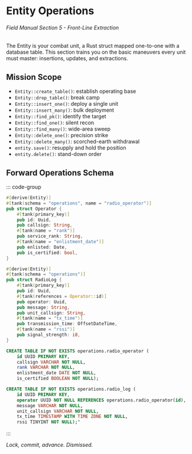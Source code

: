 # Entity Operations
###### *Field Manual Section 5* - Front-Line Extraction
The Entity is your combat unit, a Rust struct mapped one-to-one with a database table. This section trains you on the basic maneuvers every unit must master: insertions, updates, and extractions.

## Mission Scope
* `Entity::create_table()`: establish operating base
* `Entity::drop_table()`: break camp
* `Entity::insert_one()`: deploy a single unit
* `Entity::insert_many()`: bulk deployment
* `Entity::find_pk()`: identify the target
* `Entity::find_one()`: silent recon
* `Entity::find_many()`: wide-area sweep
* `Entity::delete_one()`: precision strike
* `Entity::delete_many()`: scorched-earth withdrawal
* `entity.save()`: resupply and hold the position
* `entity.delete()`: stand-down order

## Forward Operations Schema
::: code-group
```rust [Rust]
#[derive(Entity)]
#[tank(schema = "operations", name = "radio_operator")]
pub struct Operator {
    #[tank(primary_key)]
    pub id: Uuid,
    pub callsign: String,
    #[tank(name = "rank")]
    pub service_rank: String,
    #[tank(name = "enlistment_date")]
    pub enlisted: Date,
    pub is_certified: bool,
}

#[derive(Entity)]
#[tank(schema = "operations")]
pub struct RadioLog {
    #[tank(primary_key)]
    pub id: Uuid,
    #[tank(references = Operator::id)]
    pub operator: Uuid,
    pub message: String,
    pub unit_callsign: String,
    #[tank(name = "tx_time")]
    pub transmission_time: OffsetDateTime,
    #[tank(name = "rssi")]
    pub signal_strength: i8,
}
```
```sql [SQL]
CREATE TABLE IF NOT EXISTS operations.radio_operator (
    id UUID PRIMARY KEY,
    callsign VARCHAR NOT NULL,
    rank VARCHAR NOT NULL,
    enlistment_date DATE NOT NULL,
    is_certified BOOLEAN NOT NULL);

CREATE TABLE IF NOT EXISTS operations.radio_log (
    id UUID PRIMARY KEY,
    operator UUID NOT NULL REFERENCES operations.radio_operator(id),
    message VARCHAR NOT NULL,
    unit_callsign VARCHAR NOT NULL,
    tx_time TIMESTAMP WITH TIME ZONE NOT NULL,
    rssi TINYINT NOT NULL);"
```
:::

*Lock, commit, advance. Dismissed.*
